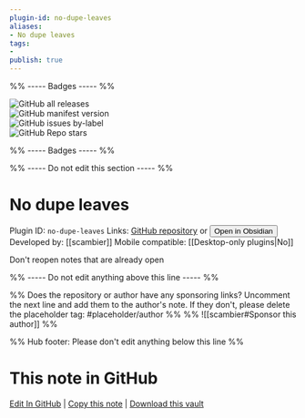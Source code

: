 ```yaml
---
plugin-id: no-dupe-leaves
aliases:
- No dupe leaves
tags: 
- 
publish: true
---
```


%% ----- Badges ----- %%

![GitHub all releases](https://img.shields.io/github/downloads/scambier/obsidian-no-dupe-leaves/total?color=573E7A&logo=github&style=for-the-badge)   
![GitHub manifest version](https://img.shields.io/github/manifest-json/v/scambier/obsidian-no-dupe-leaves?color=573E7A&logo=github&style=for-the-badge)   
![GitHub issues by-label](https://img.shields.io/github/issues/scambier/obsidian-no-dupe-leaves/help%20wanted?color=573E7A&logo=github&style=for-the-badge)   
![GitHub Repo stars](https://img.shields.io/github/stars/scambier/obsidian-no-dupe-leaves?color=573E7A&logo=github&style=for-the-badge)

%% ----- Badges ----- %%

%% ----- Do not edit this section ----- %%

# No dupe leaves

Plugin ID: `no-dupe-leaves`
Links: [GitHub repository](https://github.com/scambier/obsidian-no-dupe-leaves) or [<button id=HH>Open in Obsidian</button>](obsidian://show-plugin?id=no-dupe-leaves)
Developed by: [[scambier]]
Mobile compatible: [[Desktop-only plugins|No]]

Don't reopen notes that are already open

%% ----- Do not edit anything above this line ----- %% 

%% Does the repository or author have any sponsoring links? Uncomment the next line and add them to the author's note. If they don't, please delete the placeholder tag: #placeholder/author %%
%% ![[scambier#Sponsor this author]] %%

%% Hub footer: Please don't edit anything below this line %%

# This note in GitHub

<span class="git-footer">[Edit In GitHub](https://github.dev/obsidian-community/obsidian-hub/blob/main/02%20-%20Community%20Expansions/02.05%20All%20Community%20Expansions/Plugins/no-dupe-leaves.md "git-hub-edit-note") | [Copy this note](https://raw.githubusercontent.com/obsidian-community/obsidian-hub/main/02%20-%20Community%20Expansions/02.05%20All%20Community%20Expansions/Plugins/no-dupe-leaves.md "git-hub-copy-note") | [Download this vault](https://github.com/obsidian-community/obsidian-hub/archive/refs/heads/main.zip "git-hub-download-vault") </span>
